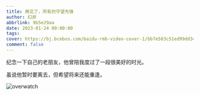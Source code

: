 ```yaml
---
title: 再见了，所有的守望先锋
author: 幻非
abbrlink: 9b5e29aa
date: 2023-01-24 00:00:00
tags:
cover: https://bj.bcebos.com/baidu-rmb-video-cover-1/bb7e583c51ed99dd34cecd8486397c18.jpeg
comment: false
---
```


纪念一下自己的老朋友，他曾陪我度过了一段很美好的时光。

虽说他暂时要离去，但希望将来还能重逢。

![overwatch](https://bj.bcebos.com/baidu-rmb-video-cover-1/3875779ae70ce8adb7fb608fc964367f.jpeg)
